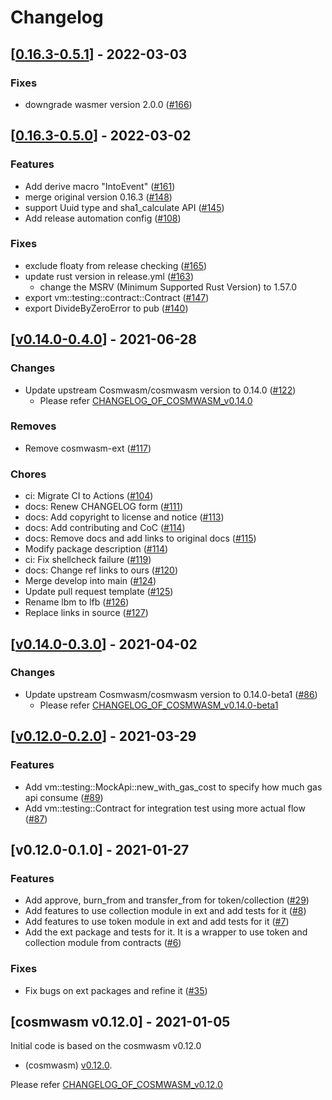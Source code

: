 # Changelog


## [[0.16.3-0.5.1](https://github.com/line/cosmwasm/compare/v0.16.3-0.5.0...0.16.3-0.5.1)] - 2022-03-03

### Fixes

* downgrade wasmer version 2.0.0 ([#166](https://github.com/line/cosmwasm/issues/166))


## [[0.16.3-0.5.0](https://github.com/line/cosmwasm/compare/v0.14.0-0.4.0...0.16.3-0.5.0)] - 2022-03-02

### Features

* Add derive macro "IntoEvent" ([#161](https://github.com/line/cosmwasm/pull/161))
* merge original version 0.16.3 ([#148](https://github.com/line/cosmwasm/pull/148))
* support Uuid type and sha1_calculate API ([#145](https://github.com/line/cosmwasm/pull/145))
* Add release automation config ([#108](https://github.com/line/cosmwasm/pull/108))

### Fixes

* exclude floaty from release checking ([#165](https://github.com/line/cosmwasm/pull/165))
* update rust version in release.yml ([#163](https://github.com/line/cosmwasm/pull/163))
   - change the MSRV (Minimum Supported Rust Version) to 1.57.0
* export vm::testing::contract::Contract ([#147](https://github.com/line/cosmwasm/pull/147))
* export DivideByZeroError to pub ([#140](https://github.com/line/cosmwasm/pull/140))

## [[v0.14.0-0.4.0](https://github.com/line/cosmwasm/compare/v0.14.0-0.3.0...v0.14.0-0.4.0)] - 2021-06-28

### Changes

* Update upstream Cosmwasm/cosmwasm version to 0.14.0 ([#122](https://github.com/line/cosmwasm/pull/122))
  - Please refer [CHANGELOG_OF_COSMWASM_v0.14.0](https://github.com/CosmWasm/cosmwasm/blob/v0.14.0/CHANGELOG.md)

### Removes
* Remove cosmwasm-ext ([#117](https://github.com/line/cosmwasm/pull/117))

### Chores

* ci: Migrate CI to Actions ([#104](https://github.com/line/cosmwasm/pull/104))
* docs: Renew CHANGELOG form ([#111](https://github.com/line/cosmwasm/pull/111))
* docs: Add copyright to license and notice ([#113](https://github.com/line/cosmwasm/pull/113))
* docs: Add contributing and CoC ([#114](https://github.com/line/cosmwasm/pull/114))
* docs: Remove docs and add links to original docs ([#115](https://github.com/line/cosmwasm/pull/115))
* Modify package description ([#114](https://github.com/line/cosmwasm/pull/114))
* ci: Fix shellcheck failure ([#119](https://github.com/line/cosmwasm/pull/119))
* docs: Change ref links to ours ([#120](https://github.com/line/cosmwasm/pull/120))
* Merge develop into main ([#124](https://github.com/line/cosmwasm/pull/124))
* Update pull request template ([#125](https://github.com/line/cosmwasm/pull/125))
* Rename lbm to lfb ([#126](https://github.com/line/cosmwasm/pull/126))
* Replace links in source ([#127](https://github.com/line/cosmwasm/pull/127))

## [[v0.14.0-0.3.0](https://github.com/line/cosmwasm/compare/v0.12.0-0.2.0...v0.14.0-0.3.0)] - 2021-04-02

### Changes

* Update upstream Cosmwasm/cosmwasm version to 0.14.0-beta1 ([#86](https://github.com/line/cosmwasm/issues/86))
  - Please refer [CHANGELOG_OF_COSMWASM_v0.14.0-beta1](https://github.com/CosmWasm/cosmwasm/blob/v0.14.0-beta1/CHANGELOG.md)


## [[v0.12.0-0.2.0](https://github.com/line/cosmwasm/compare/v0.12.0-0.1.0...v0.12.0-0.2.0)] - 2021-03-29

### Features

* Add vm::testing::MockApi::new_with_gas_cost to specify how much gas api consume ([#89](https://github.com/line/cosmwasm/issues/89))
* Add vm::testing::Contract for integration test using more actual flow ([#87](https://github.com/line/cosmwasm/issues/87))


## [v0.12.0-0.1.0] - 2021-01-27

### Features

* Add approve, burn_from and transfer_from for token/collection ([#29](https://github.com/line/cosmwasm/issues/29))
* Add features to use collection module in ext and add tests for it ([#8](https://github.com/line/cosmwasm/issues/8))
* Add features to use token module in ext and add tests for it ([#7](https://github.com/line/cosmwasm/issues/7))
* Add the ext package and tests for it. It is a wrapper to use token and collection module from contracts ([#6](https://github.com/line/cosmwasm/issues/6))

### Fixes

* Fix bugs on ext packages and refine it ([#35](https://github.com/line/cosmwasm/issues/35))

## [cosmwasm v0.12.0] - 2021-01-05
Initial code is based on the cosmwasm v0.12.0

* (cosmwasm) [v0.12.0](https://github.com/CosmWasm/cosmwasm/releases/tag/v0.12.0).

Please refer [CHANGELOG_OF_COSMWASM_v0.12.0](https://github.com/CosmWasm/cosmwasm/releases?after=v0.12.0)
